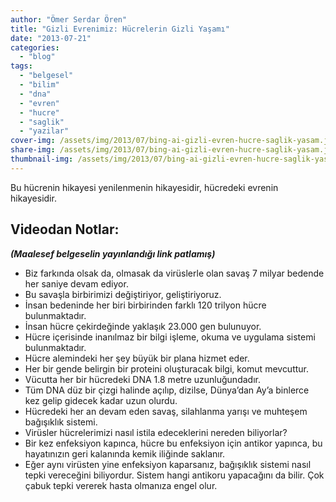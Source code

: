 ```yaml
---
author: "Ömer Serdar Ören"
title: "Gizli Evrenimiz: Hücrelerin Gizli Yaşamı"
date: "2013-07-21"
categories: 
  - "blog"
tags: 
  - "belgesel"
  - "bilim"
  - "dna"
  - "evren"
  - "hucre"
  - "saglik"
  - "yazilar"
cover-img: /assets/img/2013/07/bing-ai-gizli-evren-hucre-saglik-yasam.jpeg
share-img: /assets/img/2013/07/bing-ai-gizli-evren-hucre-saglik-yasam.jpeg
thumbnail-img: /assets/img/2013/07/bing-ai-gizli-evren-hucre-saglik-yasam.jpeg
---
```



Bu hücrenin hikayesi yenilenmenin hikayesidir, hücredeki evrenin hikayesidir.

## Videodan Notlar:

_**(Maalesef belgeselin yayınlandığı link patlamış)**_

- Biz farkında olsak da, olmasak da virüslerle olan savaş 7 milyar bedende her saniye devam ediyor.  
- Bu savaşla birbirimizi değiştiriyor, geliştiriyoruz.  
- İnsan bedeninde her biri birbirinden farklı 120 trilyon hücre bulunmaktadır.  
- İnsan hücre çekirdeğinde yaklaşık 23.000 gen bulunuyor.  
- Hücre içerisinde inanılmaz bir bilgi işleme, okuma ve uygulama sistemi bulunmaktadır.  
- Hücre alemindeki her şey büyük bir plana hizmet eder.  
- Her bir gende belirgin bir proteini oluşturacak bilgi, komut mevcuttur.  
- Vücutta her bir hücredeki DNA 1.8 metre uzunluğundadır.  
- Tüm DNA düz bir çizgi halinde açılıp, dizilse, Dünya’dan Ay’a binlerce kez gelip gidecek kadar uzun olurdu.  
- Hücredeki her an devam eden savaş, silahlanma yarışı ve muhteşem bağışıklık sistemi.  
- Virüsler hücrelerimizi nasıl istila edeceklerini nereden biliyorlar?  
- Bir kez enfeksiyon kapınca, hücre bu enfeksiyon için antikor yapınca, bu hayatınızın geri kalanında kemik iliğinde saklanır.  
- Eğer aynı virüsten yine enfeksiyon kaparsanız, bağışıklık sistemi nasıl tepki vereceğini biliyordur. Sistem hangi antikoru yapacağını da bilir. Çok çabuk tepki vererek hasta olmanıza engel olur.
